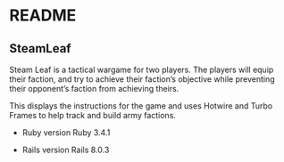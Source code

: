 # README

## SteamLeaf

Steam Leaf is a tactical wargame for two players. The players will equip their faction, and try to achieve their faction’s objective while preventing their opponent’s faction from achieving theirs.

This displays the instructions for the game and uses Hotwire and Turbo Frames to help
track and build army factions.


* Ruby version
Ruby 3.4.1

* Rails version
Rails 8.0.3
